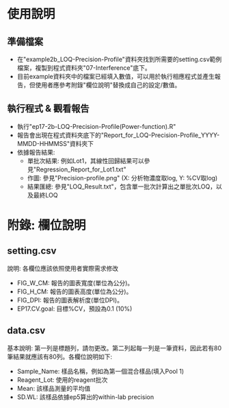 # 使用說明

## 準備檔案

- 在"example2b\_LOQ-Precision-Profile"資料夾找到所需要的setting.csv範例檔案，複製到程式資料夾"07-Interference"底下。
- 目前example資料夾中的檔案已經填入數值，可以用於執行相應程式並產生報告，但使用者應參考附錄"欄位說明"替換成自己的設定/數值。

## 執行程式 & 觀看報告

- 執行"ep17-2b-LOQ-Precision-Profile(Power-function).R"
- 報告會出現在程式資料夾底下的"Report\_for\_LOQ-Precision-Profile\_YYYY-MMDD-HHMMSS"資料夾下
-  依據報告結果:
	+ 單批次結果: 例如Lot1，其線性回歸結果可以參見"Regression\_Report\_for\_Lot1.txt"
	+ 作圖: 參見"Precision-profile.png" (X: 分析物濃度取log, Y: %CV取log)
	+ 結果匯總: 參見"LOQ_Result.txt"，包含單一批次計算出之單批次LOQ，以及最終LOQ

# 附錄: 欄位說明

## setting.csv

說明: 各欄位應該依照使用者實際需求修改

- FIG\_W\_CM: 報告的圖表寬度(單位為公分)。
- FIG\_H\_CM: 報告的圖表高度(單位為公分)。
- FIG\_DPI: 報告的圖表解析度(單位DPI)。
- EP17.CV.goal: 目標%CV，預設為0.1 (10%)

## data.csv

基本說明: 第一列是標題列，請勿更改。第二列起每一列是一筆資料，因此若有80筆結果就應該有80列。各欄位說明如下:

- Sample_Name: 樣品名稱，例如為第一個混合樣品(填入Pool 1)
- Reagent_Lot: 使用的reagent批次
- Mean: 該樣品測量的平均值
- SD.WL: 該樣品依據ep5算出的within-lab precision